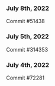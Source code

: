 ### July 8th, 2022

Commit #51438

### July 5th, 2022

Commit #314353


### July 4th, 2022

Commit #72281
